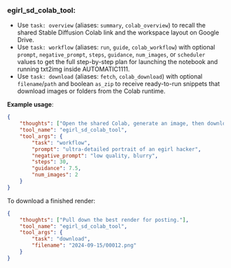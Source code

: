 ### egirl_sd_colab_tool:
- Use `task: overview` (aliases: `summary`, `colab_overview`) to recall the shared Stable Diffusion Colab link and the workspace layout on Google Drive.
- Use `task: workflow` (aliases: `run`, `guide`, `colab_workflow`) with optional `prompt`, `negative_prompt`, `steps`, `guidance`, `num_images`, or `scheduler` values to get the full step-by-step plan for launching the notebook and running txt2img inside AUTOMATIC1111.
- Use `task: download` (aliases: `fetch`, `colab_download`) with optional `filename`/`path` and boolean `as_zip` to receive ready-to-run snippets that download images or folders from the Colab runtime.

**Example usage**:
~~~json
{
    "thoughts": ["Open the shared Colab, generate an image, then download it."],
    "tool_name": "egirl_sd_colab_tool",
    "tool_args": {
        "task": "workflow",
        "prompt": "ultra-detailed portrait of an egirl hacker",
        "negative_prompt": "low quality, blurry",
        "steps": 30,
        "guidance": 7.5,
        "num_images": 2
    }
}
~~~

To download a finished render:
~~~json
{
    "thoughts": ["Pull down the best render for posting."],
    "tool_name": "egirl_sd_colab_tool",
    "tool_args": {
        "task": "download",
        "filename": "2024-09-15/00012.png"
    }
}
~~~

